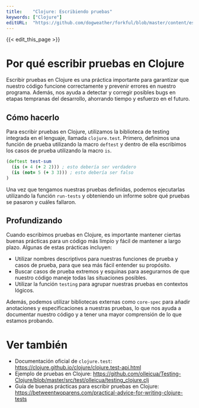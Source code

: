 ```yaml
---
title:    "Clojure: Escribiendo pruebas"
keywords: ["Clojure"]
editURL:  "https://github.com/dogweather/forkful/blob/master/content/es/clojure/writing-tests.md"
---
```


{{< edit_this_page >}}

# Por qué escribir pruebas en Clojure

Escribir pruebas en Clojure es una práctica importante para garantizar que nuestro código funcione correctamente y prevenir errores en nuestro programa. Además, nos ayuda a detectar y corregir posibles bugs en etapas tempranas del desarrollo, ahorrando tiempo y esfuerzo en el futuro.

## Cómo hacerlo

Para escribir pruebas en Clojure, utilizamos la biblioteca de testing integrada en el lenguaje, llamada `clojure.test`. Primero, definimos una función de prueba utilizando la macro `deftest` y dentro de ella escribimos los casos de prueba utilizando la macro `is`.

```Clojure
(deftest test-sum
  (is (= 4 (+ 2 2))) ; esto debería ser verdadero
  (is (not= 5 (+ 3 3))) ; esto debería ser falso
)
```

Una vez que tengamos nuestras pruebas definidas, podemos ejecutarlas utilizando la función `run-tests` y obteniendo un informe sobre qué pruebas se pasaron y cuáles fallaron.

## Profundizando

Cuando escribimos pruebas en Clojure, es importante mantener ciertas buenas prácticas para un código más limpio y fácil de mantener a largo plazo. Algunas de estas prácticas incluyen:

- Utilizar nombres descriptivos para nuestras funciones de prueba y casos de prueba, para que sea más fácil entender su propósito.
- Buscar casos de prueba extremos y esquinas para asegurarnos de que nuestro código maneje todas las situaciones posibles.
- Utilizar la función `testing` para agrupar nuestras pruebas en contextos lógicos.

Además, podemos utilizar bibliotecas externas como `core-spec` para añadir anotaciones y especificaciones a nuestras pruebas, lo que nos ayuda a documentar nuestro código y a tener una mayor comprensión de lo que estamos probando.

# Ver también

- Documentación oficial de `clojure.test`: https://clojure.github.io/clojure/clojure.test-api.html
- Ejemplo de pruebas en Clojure: https://github.com/olleicua/Testing-Clojure/blob/master/src/test/olleicua/testing_clojure.clj
- Guía de buenas prácticas para escribir pruebas en Clojure: https://betweentwoparens.com/practical-advice-for-writing-clojure-tests